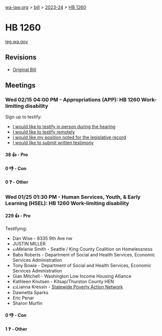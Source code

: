 [wa-law.org](/) > [bill](/bill/) > [2023-24](/bill/2023-24/) > [HB 1260](/bill/2023-24/hb/1260/)

# HB 1260
[leg.wa.gov](https://app.leg.wa.gov/billsummary?BillNumber=1260&Year=2023&Initiative=false)

## Revisions
* [Original Bill](1/)

## Meetings
### Wed 02/15 04:00 PM - Appropriations (APP): HB 1260 Work-limiting disability
Sign up to testify:
* [I would like to testify in person during the hearing](https://app.leg.wa.gov/csi/Testifier/Add?chamber=House&mId=30750&aId=151898&caId=21547&tId=1)
* [I would like to testify remotely](https://app.leg.wa.gov/csi/Testifier/Add?chamber=House&mId=30750&aId=151898&caId=21547&tId=2)
* [I would like my position noted for the legislative record](https://app.leg.wa.gov/csi/Testifier/Add?chamber=House&mId=30750&aId=151898&caId=21547&tId=3)
* [I would like to submit written testimony](https://app.leg.wa.gov/csi/Testifier/Add?chamber=House&mId=30750&aId=151898&caId=21547&tId=4)

#### 38 👍 - Pro

#### 0 👎 - Con

#### 0 ❓ - Other

### Wed 01/25 01:30 PM - Human Services, Youth, & Early Learning (HSEL): HB 1260 Work-limiting disability
#### 229 👍 - Pro
Testifying:
* Dan Wise - 8335 9th Ave nw
* JUSTIN MILLER
* 💵Melanie Smith - Seattle / King County Coalition on Homelessness
* Babs Roberts - Department of Social and Health Services, Economic Services Administration
* Tony Bowie - Department of Social and Health Services, Economic Services Administration
* Gian Mitchell - Washington Low Income Housing Alliance
* Kathleen Knutsen - Kitsap/Thurston County HEN
* 💵Lianna Kressin - [Statewide Poverty Action Network](/org/statewide_poverty_action_network/)
* Dawnetta Sparks
* Eric Penar
* Sharon Murfin

#### 0 👎 - Con

#### 1 ❓ - Other
